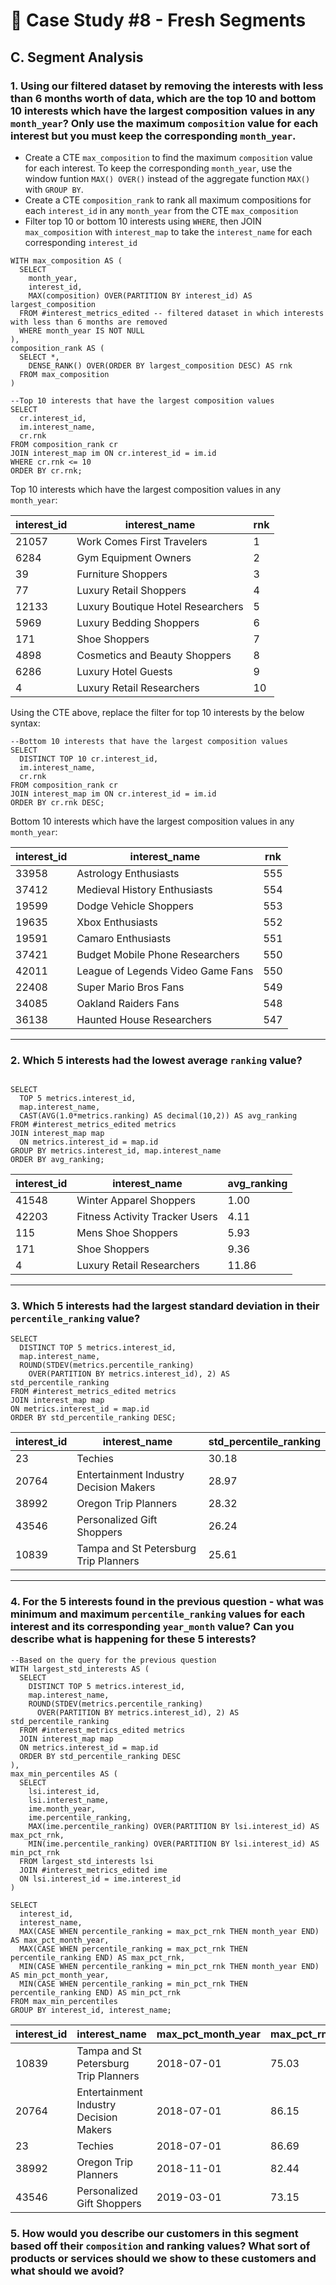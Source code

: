 # 🍊 Case Study #8 - Fresh Segments
## C. Segment Analysis
### 1. Using our filtered dataset by removing the interests with less than 6 months worth of data, which are the top 10 and bottom 10 interests which have the largest composition values in any `month_year`? Only use the maximum `composition` value for each interest but you must keep the corresponding `month_year`.

* Create a CTE `max_composition` to find the maximum `composition` value for each interest. To keep the corresponding `month_year`, use the window funtion `MAX() OVER()` instead of the aggregate function `MAX()` with `GROUP BY`. 
* Create a CTE `composition_rank` to rank all maximum compositions for each `interest_id` in any `month_year` from the CTE `max_composition`
* Filter top 10 or bottom 10 interests using `WHERE`, then JOIN `max_composition` with `interest_map` to take the `interest_name` for each corresponding `interest_id`

```TSQL
WITH max_composition AS (
  SELECT 
    month_year,
    interest_id,
    MAX(composition) OVER(PARTITION BY interest_id) AS largest_composition
  FROM #interest_metrics_edited -- filtered dataset in which interests with less than 6 months are removed
  WHERE month_year IS NOT NULL
),
composition_rank AS (
  SELECT *,
    DENSE_RANK() OVER(ORDER BY largest_composition DESC) AS rnk
  FROM max_composition
)

--Top 10 interests that have the largest composition values
SELECT 
  cr.interest_id,
  im.interest_name,
  cr.rnk
FROM composition_rank cr
JOIN interest_map im ON cr.interest_id = im.id
WHERE cr.rnk <= 10
ORDER BY cr.rnk;
```
Top 10 interests which have the largest composition values in any `month_year`:

| interest_id | interest_name                     | rnk      |
|-------------|-----------------------------------|----------|
| 21057       | Work Comes First Travelers        | 1        |
| 6284        | Gym Equipment Owners              | 2        |
| 39          | Furniture Shoppers                | 3        |
| 77          | Luxury Retail Shoppers            | 4        |
| 12133       | Luxury Boutique Hotel Researchers | 5        |
| 5969        | Luxury Bedding Shoppers           | 6        |
| 171         | Shoe Shoppers                     | 7        |
| 4898        | Cosmetics and Beauty Shoppers     | 8        |
| 6286        | Luxury Hotel Guests               | 9        |
| 4           | Luxury Retail Researchers         | 10       |

Using the CTE above, replace the filter for top 10 interests by the below syntax:
```TSQL
--Bottom 10 interests that have the largest composition values
SELECT 
  DISTINCT TOP 10 cr.interest_id,
  im.interest_name,
  cr.rnk
FROM composition_rank cr
JOIN interest_map im ON cr.interest_id = im.id
ORDER BY cr.rnk DESC;
```
Bottom 10 interests which have the largest composition values in any `month_year`:

| interest_id | interest_name                     | rnk  |
|-------------|-----------------------------------|------|
| 33958       | Astrology Enthusiasts             | 555  |
| 37412       | Medieval History Enthusiasts      | 554  |
| 19599       | Dodge Vehicle Shoppers            | 553  |
| 19635       | Xbox Enthusiasts                  | 552  |
| 19591       | Camaro Enthusiasts                | 551  |
| 37421       | Budget Mobile Phone Researchers   | 550  |
| 42011       | League of Legends Video Game Fans | 550  |
| 22408       | Super Mario Bros Fans             | 549  |
| 34085       | Oakland Raiders Fans              | 548  |
| 36138       | Haunted House Researchers         | 547  |

---
### 2. Which 5 interests had the lowest average `ranking` value?
```TSQL

SELECT 
  TOP 5 metrics.interest_id,
  map.interest_name,
  CAST(AVG(1.0*metrics.ranking) AS decimal(10,2)) AS avg_ranking
FROM #interest_metrics_edited metrics
JOIN interest_map map
  ON metrics.interest_id = map.id
GROUP BY metrics.interest_id, map.interest_name
ORDER BY avg_ranking;
```
| interest_id | interest_name                  | avg_ranking  |
|-------------|--------------------------------|--------------|
| 41548       | Winter Apparel Shoppers        | 1.00         |
| 42203       | Fitness Activity Tracker Users | 4.11         |
| 115         | Mens Shoe Shoppers             | 5.93         |
| 171         | Shoe Shoppers                  | 9.36         |
| 4           | Luxury Retail Researchers      | 11.86        |

---
### 3. Which 5 interests had the largest standard deviation in their `percentile_ranking` value?
```TSQL
SELECT 
  DISTINCT TOP 5 metrics.interest_id,
  map.interest_name,
  ROUND(STDEV(metrics.percentile_ranking) 
    OVER(PARTITION BY metrics.interest_id), 2) AS std_percentile_ranking
FROM #interest_metrics_edited metrics
JOIN interest_map map
ON metrics.interest_id = map.id
ORDER BY std_percentile_ranking DESC;
```
| interest_id | interest_name                          | std_percentile_ranking  |
|-------------|----------------------------------------|-------------------------|
| 23          | Techies                                | 30.18                   |
| 20764       | Entertainment Industry Decision Makers | 28.97                   |
| 38992       | Oregon Trip Planners                   | 28.32                   |
| 43546       | Personalized Gift Shoppers             | 26.24                   |
| 10839       | Tampa and St Petersburg Trip Planners  | 25.61                   |

---
### 4. For the 5 interests found in the previous question - what was minimum and maximum `percentile_ranking` values for each interest and its corresponding `year_month` value? Can you describe what is happening for these 5 interests?
```TSQL
--Based on the query for the previous question
WITH largest_std_interests AS (
  SELECT 
    DISTINCT TOP 5 metrics.interest_id,
    map.interest_name,
    ROUND(STDEV(metrics.percentile_ranking) 
      OVER(PARTITION BY metrics.interest_id), 2) AS std_percentile_ranking
  FROM #interest_metrics_edited metrics
  JOIN interest_map map
  ON metrics.interest_id = map.id
  ORDER BY std_percentile_ranking DESC
),
max_min_percentiles AS (
  SELECT 
    lsi.interest_id,
    lsi.interest_name,
    ime.month_year,
    ime.percentile_ranking,
    MAX(ime.percentile_ranking) OVER(PARTITION BY lsi.interest_id) AS max_pct_rnk,
    MIN(ime.percentile_ranking) OVER(PARTITION BY lsi.interest_id) AS min_pct_rnk
  FROM largest_std_interests lsi
  JOIN #interest_metrics_edited ime
  ON lsi.interest_id = ime.interest_id
)

SELECT 
  interest_id,
  interest_name,
  MAX(CASE WHEN percentile_ranking = max_pct_rnk THEN month_year END) AS max_pct_month_year,
  MAX(CASE WHEN percentile_ranking = max_pct_rnk THEN percentile_ranking END) AS max_pct_rnk,
  MIN(CASE WHEN percentile_ranking = min_pct_rnk THEN month_year END) AS min_pct_month_year,
  MIN(CASE WHEN percentile_ranking = min_pct_rnk THEN percentile_ranking END) AS min_pct_rnk
FROM max_min_percentiles
GROUP BY interest_id, interest_name;
```
| interest_id | interest_name                          | max_pct_month_year | max_pct_rnk | min_pct_month_year | min_pct_rnk  |
|-------------|----------------------------------------|--------------------|-------------|--------------------|--------------|
| 10839       | Tampa and St Petersburg Trip Planners  | 2018-07-01         | 75.03       | 2019-03-01         | 4.84         |
| 20764       | Entertainment Industry Decision Makers | 2018-07-01         | 86.15       | 2019-08-01         | 11.23        |
| 23          | Techies                                | 2018-07-01         | 86.69       | 2019-08-01         | 7.92         |
| 38992       | Oregon Trip Planners                   | 2018-11-01         | 82.44       | 2019-07-01         | 2.2          |
| 43546       | Personalized Gift Shoppers             | 2019-03-01         | 73.15       | 2019-06-01         | 5.7          |

### 5. How would you describe our customers in this segment based off their `composition` and ranking values? What sort of products or services should we show to these customers and what should we avoid?
